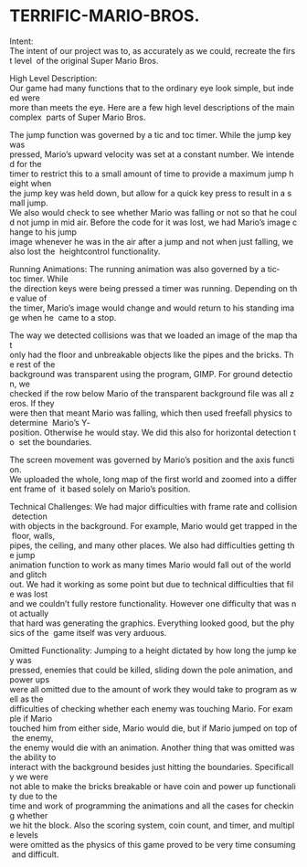 # TERRIFIC-MARIO-BROS.

Intent:
The intent of our project was to, as accurately as we could, recreate the first level  of the original Super Mario Bros.


High Level Description:
Our game had many functions that to the ordinary eye look simple, but indeed were  more than meets the eye. Here are a few high level descriptions of the main complex  parts of Super Mario Bros.

The jump function was governed by a tic and toc timer. While the jump key was  pressed, Mario’s upward velocity was set at a constant number. We intended for the  timer to restrict this to a small amount of time to provide a maximum jump height when  the jump key was held down, but allow for a quick key press to result in a small jump.  We also would check to see whether Mario was falling or not so that he could not jump in mid air. Before the code for it was lost, we had Mario’s image change to his jump  image whenever he was in the air after a jump and not when just falling, we also lost the  height­control functionality.

Running Animations: The running animation was also governed by a tic­toc timer. While  the direction keys were being pressed a timer was running. Depending on the value of  the timer, Mario’s image would change and would return to his standing image when he  came to a stop.  

The way we detected collisions was that we loaded an image of the map that  only had the floor and unbreakable objects like the pipes and the bricks. The rest of the  background was transparent using the program, GIMP. For ground detection, we  checked if the row below Mario of the transparent background file was all zeros. If they  were then that meant Mario was falling, which then used freefall physics to determine  Mario’s Y­position. Otherwise he would stay. We did this also for horizontal detection to  set the boundaries.  

The screen movement was governed by Mario’s position and the axis function.  We uploaded the whole, long map of the first world and zoomed into a different frame of  it based solely on Mario’s position.

Technical Challenges: We had major difficulties with frame rate and collision detection  with objects in the background. For example, Mario would get trapped in the floor, walls,  pipes, the ceiling, and many other places. We also had difficulties getting the jump  animation function to work as many times Mario would fall out of the world and glitch  out. We had it working as some point but due to technical difficulties that file was lost  and we couldn’t fully restore functionality. However one difficulty that was not actually  that hard was generating the graphics. Everything looked good, but the physics of the  game itself was very arduous.
	
Omitted Functionality: Jumping to a height dictated by how long the jump key was  pressed, enemies that could be killed, sliding down the pole animation, and power ups  were all omitted due to the amount of work they would take to program as well as the  difficulties of checking whether each enemy was touching Mario. For example if Mario  touched him from either side, Mario would die, but if Mario jumped on top of the enemy,  the enemy would die with an animation. Another thing that was omitted was the ability to  interact with the background besides just hitting the boundaries. Specifically we were  not able to make the bricks breakable or have coin and power up functionality due to the  time and work of programming the animations and all the cases for checking whether  we hit the block. Also the scoring system, coin count, and timer, and multiple levels  were omitted as the physics of this game proved to be very time consuming and difficult.  
